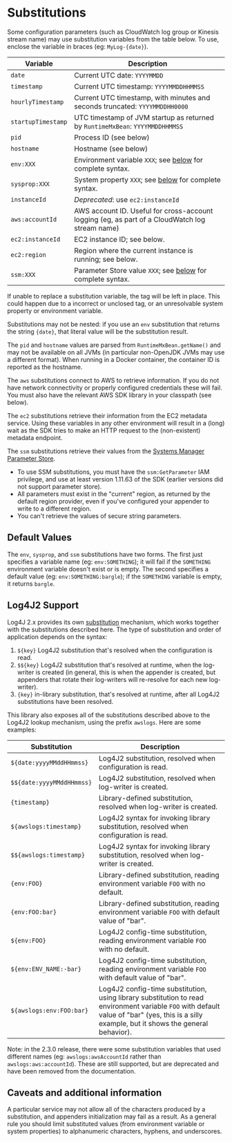 # Substitutions

Some configuration parameters (such as CloudWatch log group or Kinesis stream name) may use
substitution variables from the table below. To use, enclose the variable in braces (eg:
`MyLog-{date}`).


Variable            | Description
--------------------|----------------------------------------------------------------
`date`              | Current UTC date: `YYYYMMDD`
`timestamp`         | Current UTC timestamp: `YYYYMMDDHHMMSS`
`hourlyTimestamp`   | Current UTC timestamp, with minutes and seconds truncated: `YYYYMMDDHH0000`
`startupTimestamp`  | UTC timestamp of JVM startup as returned by `RuntimeMxBean`: `YYYYMMDDHHMMSS`
`pid`               | Process ID (see below)
`hostname`          | Hostname (see below)
`env:XXX`           | Environment variable `XXX`; see [below](#default-values) for complete syntax.
`sysprop:XXX`       | System property `XXX`; see [below](#default-values) for complete syntax.
`instanceId`        | _Deprecated_: use `ec2:instanceId`
`aws:accountId`     | AWS account ID. Useful for cross-account logging (eg, as part of a CloudWatch log stream name)
`ec2:instanceId`    | EC2 instance ID; see below.
`ec2:region`        | Region where the current instance is running; see below.
`ssm:XXX`           | Parameter Store value `XXX`; see [below](#default-values) for complete syntax.

If unable to replace a substitution variable, the tag will be left in place. This could happen due
to a incorrect or unclosed tag, or an unresolvable system property or environment variable.

Substitutions may not be nested: if you use an `env` substitution that returns the string `{date}`,
that literal value will be the substitution result.

The `pid` and `hostname` values are parsed from `RuntimeMxBean.getName()` and may not be available
on all JVMs (in particular non-OpenJDK JVMs may use a different format). When running in a Docker
container, the container ID is reported as the hostname.

The `aws` substitutions connect to AWS to retrieve information. If you do not have network
connectivity or properly configured credentials these will fail. You must also have the relevant
AWS SDK library in your classpath (see below).

The `ec2` substitutions retrieve their information from the EC2 metadata service. Using these
variables in any other environment will result in a (long) wait as the SDK tries to make an HTTP
request to the (non-existent) metadata endpoint.

The `ssm` substitutions retrieve their values from the [Systems Manager Parameter
Store](https://docs.aws.amazon.com/systems-manager/latest/userguide/systems-manager-parameter-store.html).

* To use SSM substitutions, you must have the `ssm:GetParameter` IAM privilege, and use
  at least version 1.11.63 of the SDK (earlier versions did not support parameter store).
* All parameters must exist in the "current" region, as returned by the default region
  provider, even if you've configured your appender to write to a different region.
* You can't retrieve the values of secure string parameters.


## Default Values

The `env`, `sysprop`, and `ssm` substitutions have two forms. The first just specifies a
variable name (eg: `env:SOMETHING`); it will fail if the `SOMETHING` environment variable
doesn't exist or is empty. The second specifies a default value (eg: `env:SOMETHING:bargle`);
if the `SOMETHING` variable is empty, it returns `bargle`.


## Log4J2 Support

Log4J 2.x provides its own [substitution](https://logging.apache.org/log4j/2.x/manual/configuration.html#PropertySubstitution)
mechanism, which works together with the substitutions described here. The type of substitution
and order of application depends on the syntax:

1. `${key}` Log4J2 substitution that's resolved when the configuration is read.
2. `$${key}` Log4J2 substitution that's resolved at runtime, when the log-writer
   is created (in general, this is when the appender is created, but appenders
   that rotate their log-writers will re-resolve for each new log-writer).
3. `{key}` in-library substitution, that's resolved at runtime, after all Log4J2
   substitutions have been resolved.

This library also exposes all of the substitutions described above to the Log4J2
lookup mechanism, using the prefix `awslogs`. Here are some examples:

Substitution                | Description
----------------------------|----------------------------------------------------------------
`${date:yyyyMMddHHmmss}`    | Log4J2 substitution, resolved when configuration is read.
`$${date:yyyyMMddHHmmss}`   | Log4J2 substitution, resolved when log-writer is created.
`{timestamp}`               | Library-defined substitution, resolved when log-writer is created.
`${awslogs:timestamp}`      | Log4J2 syntax for invoking library substitution, resolved when configuration is read.
`$${awslogs:timestamp}`     | Log4J2 syntax for invoking library substitution, resolved when log-writer is created.
`{env:FOO}`                 | Library-defined substitution, reading environment variable `FOO` with no default.
`{env:FOO:bar}`             | Library-defined substitution, reading environment variable `FOO` with default value of "bar".
`${env:FOO}`                | Log4J2 config-time substitution, reading environment variable `FOO` with no default.
`${env:ENV_NAME:-bar}`      | Log4J2 config-time substitution, reading environment variable `FOO` with default value of "bar".
`${awslogs:env:FOO:bar}`    | Log4J2 config-time substitution, using library substitution to read environment variable `FOO` with default value of "bar" (yes, this is a silly example, but it shows the general behavior).

Note: in the 2.3.0 release, there were some substitution variables that used different names
(eg: `awslogs:awsAccountId` rather than `awslogs:aws:accountId`). These are still supported,
but are deprecated and have been removed from the documentation.


## Caveats and additional information

A particular service may not allow all of the characters produced by a substitution, and
appenders initialization may fail as a result. As a general rule you should limit substituted
values (from environment variable or system properties) to alphanumeric characters, hyphens, and
underscores.
